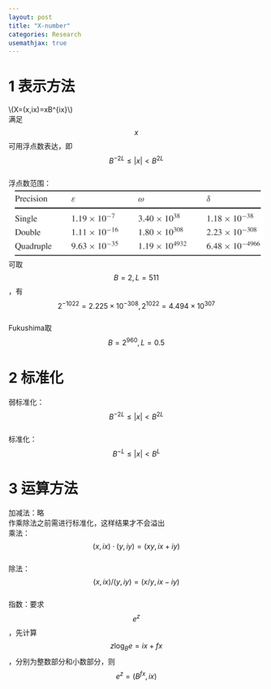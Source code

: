 ```yaml
---
layout: post
title: "X-number"
categories: Research
usemathjax: true
---
```

# 1 表示方法
\\(X=(x,ix)=xB^{ix}\\)<br />
满足$$x$$可用浮点数表达，即$$B^{-2L}\le|x|\lt B^{2L}$$<br />
浮点数范围：<br />![image.png](/assets/png/2024-04-24-X-number.png)<br />
可取$$B=2, L=511$$，有$$2^{-1022}=2.225\times10^{-308},2^{1022}=4.494\times10^{307}$$<br />
Fukushima取$$B=2^{960},L=0.5$$

# 2 标准化
弱标准化：$$B^{-2L}\le|x|\lt B^{2L}$$<br />
标准化：$$B^{-L}\le|x|\lt B^{L}$$
# 3 运算方法
加减法：略<br />作乘除法之前需进行标准化，这样结果才不会溢出<br />
乘法：$$(x,ix)\cdot(y,iy)=(xy,ix+iy)$$<br />
除法：$$(x,ix)/(y,iy)=(x/y,ix-iy)$$<br />
指数：要求$$e^z$$，先计算$$z\log_Be=ix+fx$$，分别为整数部分和小数部分，则$$e^z=(B^{fx},ix)$$

